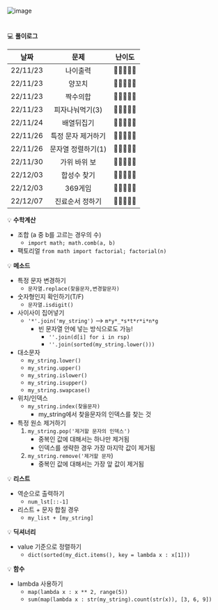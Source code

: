 
![image](https://user-images.githubusercontent.com/80023660/203708906-ef2e47b2-607b-41b0-ad7f-8b7597b9089a.png)
# 




💻 **풀이로그**

|   날짜   |    문제     |     난이도    |
|:--------:|:-------------:|:-----------:|
| 22/11/23 | 나이출력 | 🔹🔹🔹🔹🔹
| 22/11/23 | 양꼬치 | 🔹🔹🔹🔹🔹
| 22/11/23 | 짝수의합 | 🔹🔹🔹🔹🔹
| 22/11/23 | 피자나눠먹기(3) | 🔹🔹🔹🔹🔹
| 22/11/24 | 배열뒤집기 | 🔹🔹🔹🔹🔹
| 22/11/26 | 특정 문자 제거하기 | 🔹🔹🔹🔹🔹
| 22/11/26 | 문자열 정렬하기(1) | 🔹🔹🔹🔹🔹
| 22/11/30 | 가위 바위 보 | 🔹🔹🔹🔹🔹
| 22/12/03 | 합성수 찾기 | 🔹🔹🔹🔹🔹
| 22/12/03 | 369게임 | 🔹🔹🔹🔹🔹
| 22/12/07 | 진료순서 정하기 | 🔹🔹🔹🔹🔹



💡 **수학계산**
- 조합 (a 중 b를 고르는 경우의 수)
  - `import math; math.comb(a, b)`
- 팩토리얼
  `from math import factorial; factorial(n)`



💡 **메소드**
- 특정 문자 변경하기
  - `문자열.replace(찾을문자,변경할문자)`
- 숫자형인지 확인하기(T/F)
  - `문자열.isdigit()`
- 사이사이 집어넣기
  - `'*'.join('my_string')` --> `m*y*_*s*t*r*i*n*g`
      - 빈 문자열 안에 넣는 방식으로도 가능!
          - `''.join(d[i] for i in rsp)`
          - `''.join(sorted(my_string.lower()))`
- 대소문자
  - `my_string.lower()`
  - `my_string.upper()`
  - `my_string.islower()`
  - `my_string.isupper()`
  - `my_string.swapcase()`
- 위치/인덱스
  - `my_string.index(찾을문자)`
      - my_string에서 찾을문자의 인덱스를 찾는 것
- 특정 원소 제거하기
  1. `my_string.pop('제거할 문자의 인덱스')`
      - 중복인 값에 대해서는 하나만 제거됨
      - 인덱스를 생략한 경우 가장 마지막 값이 제거됨
  2. `my_string.remove('제거할 문자`)
      - 중복인 값에 대해서는 가장 앞 값이 제거됨



💡 **리스트**
- 역순으로 출력하기
  - `num_lst[::-1]`
- 리스트 + 문자 합칠 경우
  - `my_list + [my_string]`


💡 **딕셔너리**
- value 기준으로 정렬하기
  - `dict(sorted(my_dict.items(), key = lambda x : x[1]))`


💡 **함수**
- lambda 사용하기
  - `map(lambda x : x ** 2, range(5))`
  - `sum(map(lambda x : str(my_string).count(str(x)), [3, 6, 9])`






